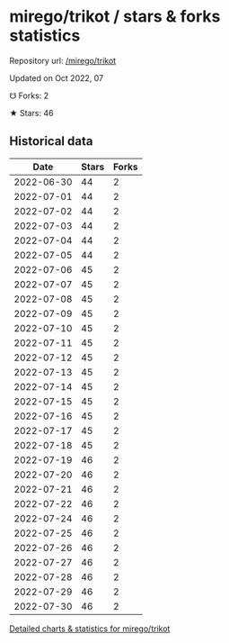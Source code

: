 # mirego/trikot / stars & forks statistics

Repository url: [/mirego/trikot](https://github.com/mirego/trikot)

Updated on Oct 2022, 07

☋ Forks: 2

★ Stars: 46

## Historical data
| Date | Stars | Forks |
|------|-------|-------|
| 2022-06-30 | 44 | 2 | 
| 2022-07-01 | 44 | 2 | 
| 2022-07-02 | 44 | 2 | 
| 2022-07-03 | 44 | 2 | 
| 2022-07-04 | 44 | 2 | 
| 2022-07-05 | 44 | 2 | 
| 2022-07-06 | 45 | 2 | 
| 2022-07-07 | 45 | 2 | 
| 2022-07-08 | 45 | 2 | 
| 2022-07-09 | 45 | 2 | 
| 2022-07-10 | 45 | 2 | 
| 2022-07-11 | 45 | 2 | 
| 2022-07-12 | 45 | 2 | 
| 2022-07-13 | 45 | 2 | 
| 2022-07-14 | 45 | 2 | 
| 2022-07-15 | 45 | 2 | 
| 2022-07-16 | 45 | 2 | 
| 2022-07-17 | 45 | 2 | 
| 2022-07-18 | 45 | 2 | 
| 2022-07-19 | 46 | 2 | 
| 2022-07-20 | 46 | 2 | 
| 2022-07-21 | 46 | 2 | 
| 2022-07-22 | 46 | 2 | 
| 2022-07-24 | 46 | 2 | 
| 2022-07-25 | 46 | 2 | 
| 2022-07-26 | 46 | 2 | 
| 2022-07-27 | 46 | 2 | 
| 2022-07-28 | 46 | 2 | 
| 2022-07-29 | 46 | 2 | 
| 2022-07-30 | 46 | 2 | 


[Detailed charts & statistics for mirego/trikot](https://reviewgithub.com/rep/mirego/trikot)
